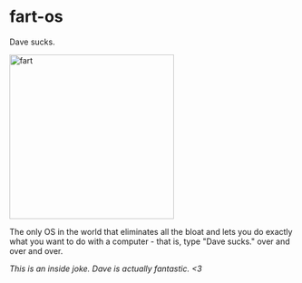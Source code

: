 # fart-os
Dave sucks.

<img width="290" alt="fart" src="https://cloud.githubusercontent.com/assets/3166056/10777257/a358d184-7cd6-11e5-8f6d-066164d48408.png">

The only OS in the world that eliminates all the bloat and lets you do exactly what you want to do with a computer - that is, type "Dave sucks." over and over and over.

_This is an inside joke. Dave is actually fantastic. <3_
